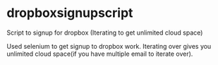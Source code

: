 # dropboxsignupscript
Script to signup for dropbox (Iterating to get unlimited cloud space)

Used selenium to get signup to dropbox work. Iterating over gives you unlimited cloud space(if you have multiple email to iterate over). 
